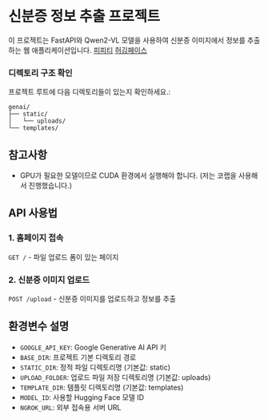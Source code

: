 # 신분증 정보 추출 프로젝트

이 프로젝트는 FastAPI와 Qwen2-VL 모델을 사용하여 신분증 이미지에서 정보를 추출하는 웹 애플리케이션입니다.
[피피티](https://www.canva.com/design/DAGoEyThJB8/xj6sFnmJitdmiLiRV2Q8NQ/edit?utm_content=DAGoEyThJB8&utm_campaign=designshare&utm_medium=link2&utm_source=sharebutton)
[허깅페이스](https://huggingface.co/)

### 디렉토리 구조 확인

프로젝트 루트에 다음 디렉토리들이 있는지 확인하세요.:
```
genai/
├── static/
│   └── uploads/
└── templates/
```

## 참고사항

- GPU가 필요한 모델이므로 CUDA 환경에서 실행해야 합니다. (저는 코랩을 사용해서 진행했습니다.)

## API 사용법

### 1. 홈페이지 접속
`GET /` - 파일 업로드 폼이 있는 페이지

### 2. 신분증 이미지 업로드
`POST /upload` - 신분증 이미지를 업로드하고 정보를 추출

## 환경변수 설명

- `GOOGLE_API_KEY`: Google Generative AI API 키
- `BASE_DIR`: 프로젝트 기본 디렉토리 경로
- `STATIC_DIR`: 정적 파일 디렉토리명 (기본값: static)
- `UPLOAD_FOLDER`: 업로드 파일 저장 디렉토리명 (기본값: uploads)
- `TEMPLATE_DIR`: 템플릿 디렉토리명 (기본값: templates)
- `MODEL_ID`: 사용할 Hugging Face 모델 ID
- `NGROK_URL`: 외부 접속용 서버 URL
